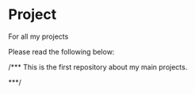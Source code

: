 # Project
For all my projects 

Please read the following below: 

/***
This is the first repository about my main projects.

***/
